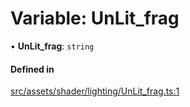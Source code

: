 # Variable: UnLit\_frag

• **UnLit\_frag**: `string`

#### Defined in

[src/assets/shader/lighting/UnLit_frag.ts:1](https://github.com/Orillusion/orillusion/blob/main/src/assets/shader/lighting/UnLit_frag.ts#L1)
